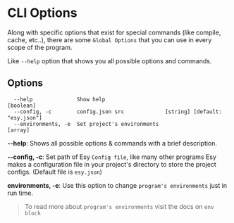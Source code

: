 # CLI Options
Along with specific options that exist for special commands (like compile, cache, etc..), there are some `Global Options` that you can use in every scope of the program.

Like `--help` option that shows you all possible options and commands.

## Options
```
  --help              Show help                                        [boolean]
  --config, -c        config.json src             [string] [default: "esy.json"]
  --environments, -e  Set project's environments                         [array]
```
**--help**: Shows all possible options & commands with a brief description.

**--config, -c**: Set path of Esy `Config file`, like many other programs Esy makes a configuration file in your project's directory
to store the project configs. (Default file is `esy.json`)

**environments, -e**: Use this option to change `program's environments` just in run time.
> To read more about `program's environments` visit the docs on `env block`